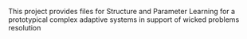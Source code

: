 This project provides files for Structure and Parameter Learning for a prototypical complex adaptive systems in support of wicked problems resolution
